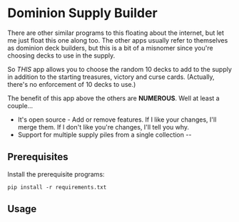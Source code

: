 Dominion Supply Builder
=======================

There are other similar programs to this floating about the internet, but let me just float this one along too.  The other apps usually refer to themselves as dominion deck builders, but this is a bit of a misnomer since you're choosing decks to use in the supply.  

So _THIS_ app allows you to choose the random 10 decks to add to the supply in addition to the starting treasures, victory and curse cards.  (Actually, there's no enforcement of 10 decks to use.)

The benefit of this app above the others are **NUMEROUS**.  Well at least a couple...

 * It's open source - Add or remove features.  If I like your changes, I'll merge them.  If I don't like you're changes, I'll tell you why.  
 * Support for multiple supply piles from a single collection -- 

Prerequisites
-------------

Install the prerequisite programs:

	pip install -r requirements.txt


Usage
-----
